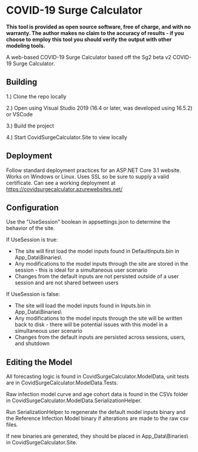 # COVID-19 Surge Calculator
**This tool is provided as open source software, free of charge, and with no warranty. The author makes no claim to the accuracy of results - if you choose to employ this tool you should verify the output with other modeling tools.**

A web-based COVID-19 Surge Calculator based off the Sg2 beta v2 COVID-19 Surge Calculator.

## Building
1.) Clone the repo locally

2.) Open using Visual Studio 2019 (16.4 or later, was developed using 16.5.2) or VSCode

3.) Build the project

4.) Start CovidSurgeCalculator.Site to view locally

## Deployment
Follow standard deployment practices for an ASP.NET Core 3.1 website. Works on Windows or Linux. Uses SSL so be sure to supply a valid certificate. Can see a working deployment at https://covidsurgecalculator.azurewebsites.net/

## Configuration
Use the "UseSession" boolean in appsettings.json to determine the behavior of the site.

If UseSession is true:

* The site will first load the model inputs found in DefaultInputs.bin in App_Data\Binaries\
* Any modifications to the model inputs through the site are stored in the session - this is ideal for a simultaneous user scenario
* Changes from the default inputs are not persisted outside of a user session and are not shared between users

If UseSession is false:

* The site will load the model inputs found in Inputs.bin in App_Data\Binaries\
* Any modifications to the model inputs through the site will be written back to disk - there will be potential issues with this model in a simultaneous user scenario
* Changes from the default inputs are persisted across sessions, users, and shutdown

## Editing the Model
All forecasting logic is found in CovidSurgeCalculator.ModelData, unit tests are in CovidSurgeCalculator.ModelData.Tests. 

Raw infection model curve and age cohort data is found in the CSVs folder in CovidSurgeCalculator.ModelData.SerializationHelper. 

Run SerializationHelper to regenerate the default model inputs binary and the Reference Infection Model binary if alterations are made to the raw csv files. 

If new binaries are generated, they should be placed in App_Data\Binaries\ in CovidSurgeCalculator.Site.
